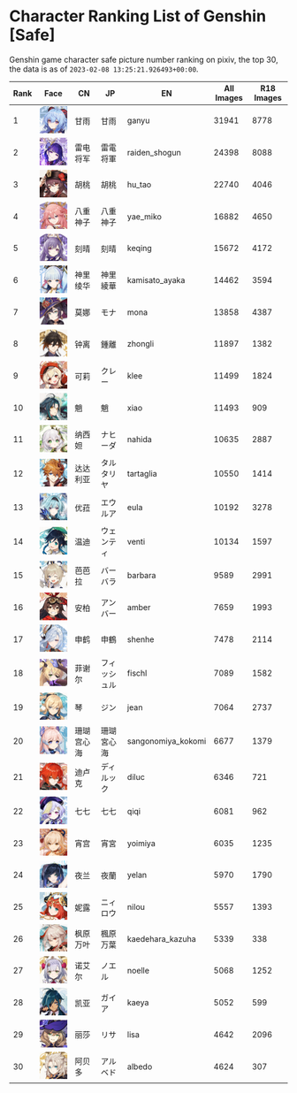 # Character Ranking List of Genshin [Safe]

Genshin game character safe picture number ranking on pixiv, the top 30, the data is as of `2023-02-08 13:25:21.926493+00:00`.

|   Rank | Face                                                        | CN    | JP     | EN                 |   All Images |   R18 Images |
|--------|-------------------------------------------------------------|-------|--------|--------------------|--------------|--------------|
|      1 | ![ganyu](./images/logo_ganyu.png)                           | 甘雨    | 甘雨     | ganyu              |        31941 |         8778 |
|      2 | ![raiden_shogun](./images/logo_raiden_shogun.png)           | 雷电将军  | 雷電将軍   | raiden_shogun      |        24398 |         8088 |
|      3 | ![hu_tao](./images/logo_hu_tao.png)                         | 胡桃    | 胡桃     | hu_tao             |        22740 |         4046 |
|      4 | ![yae_miko](./images/logo_yae_miko.png)                     | 八重神子  | 八重神子   | yae_miko           |        16882 |         4650 |
|      5 | ![keqing](./images/logo_keqing.png)                         | 刻晴    | 刻晴     | keqing             |        15672 |         4172 |
|      6 | ![kamisato_ayaka](./images/logo_kamisato_ayaka.png)         | 神里绫华  | 神里綾華   | kamisato_ayaka     |        14462 |         3594 |
|      7 | ![mona](./images/logo_mona.png)                             | 莫娜    | モナ     | mona               |        13858 |         4387 |
|      8 | ![zhongli](./images/logo_zhongli.png)                       | 钟离    | 鍾離     | zhongli            |        11897 |         1382 |
|      9 | ![klee](./images/logo_klee.png)                             | 可莉    | クレー    | klee               |        11499 |         1824 |
|     10 | ![xiao](./images/logo_xiao.png)                             | 魈     | 魈      | xiao               |        11493 |          909 |
|     11 | ![nahida](./images/logo_nahida.png)                         | 纳西妲   | ナヒーダ   | nahida             |        10635 |         2887 |
|     12 | ![tartaglia](./images/logo_tartaglia.png)                   | 达达利亚  | タルタリヤ  | tartaglia          |        10550 |         1414 |
|     13 | ![eula](./images/logo_eula.png)                             | 优菈    | エウルア   | eula               |        10192 |         3278 |
|     14 | ![venti](./images/logo_venti.png)                           | 温迪    | ウェンティ  | venti              |        10134 |         1597 |
|     15 | ![barbara](./images/logo_barbara.png)                       | 芭芭拉   | バーバラ   | barbara            |         9589 |         2991 |
|     16 | ![amber](./images/logo_amber.png)                           | 安柏    | アンバー   | amber              |         7659 |         1993 |
|     17 | ![shenhe](./images/logo_shenhe.png)                         | 申鹤    | 申鶴     | shenhe             |         7478 |         2114 |
|     18 | ![fischl](./images/logo_fischl.png)                         | 菲谢尔   | フィッシュル | fischl             |         7089 |         1582 |
|     19 | ![jean](./images/logo_jean.png)                             | 琴     | ジン     | jean               |         7064 |         2737 |
|     20 | ![sangonomiya_kokomi](./images/logo_sangonomiya_kokomi.png) | 珊瑚宫心海 | 珊瑚宮心海  | sangonomiya_kokomi |         6677 |         1379 |
|     21 | ![diluc](./images/logo_diluc.png)                           | 迪卢克   | ディルック  | diluc              |         6346 |          721 |
|     22 | ![qiqi](./images/logo_qiqi.png)                             | 七七    | 七七     | qiqi               |         6081 |          962 |
|     23 | ![yoimiya](./images/logo_yoimiya.png)                       | 宵宫    | 宵宮     | yoimiya            |         6035 |         1235 |
|     24 | ![yelan](./images/logo_yelan.png)                           | 夜兰    | 夜蘭     | yelan              |         5970 |         1790 |
|     25 | ![nilou](./images/logo_nilou.png)                           | 妮露    | ニィロウ   | nilou              |         5557 |         1393 |
|     26 | ![kaedehara_kazuha](./images/logo_kaedehara_kazuha.png)     | 枫原万叶  | 楓原万葉   | kaedehara_kazuha   |         5339 |          338 |
|     27 | ![noelle](./images/logo_noelle.png)                         | 诺艾尔   | ノエル    | noelle             |         5068 |         1252 |
|     28 | ![kaeya](./images/logo_kaeya.png)                           | 凯亚    | ガイア    | kaeya              |         5052 |          599 |
|     29 | ![lisa](./images/logo_lisa.png)                             | 丽莎    | リサ     | lisa               |         4642 |         2096 |
|     30 | ![albedo](./images/logo_albedo.png)                         | 阿贝多   | アルベド   | albedo             |         4624 |          307 |
